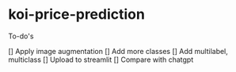# koi-price-prediction

To-do's

[] Apply image augmentation
[] Add more classes
[] Add multilabel, multiclass
[] Upload to streamlit
[] Compare with chatgpt
